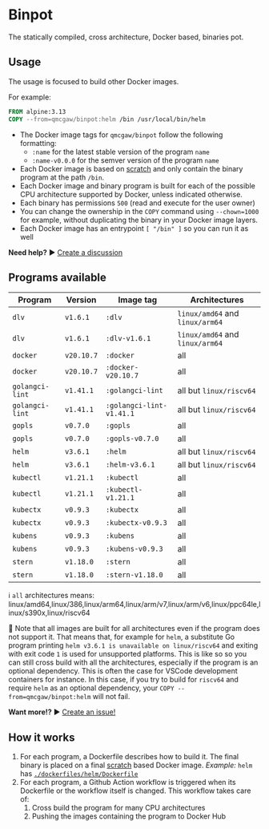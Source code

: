 # Binpot

The statically compiled, cross architecture, Docker based, binaries pot.

## Usage

The usage is focused to build other Docker images.

For example:

```Dockerfile
FROM alpine:3.13
COPY --from=qmcgaw/binpot:helm /bin /usr/local/bin/helm
```

- The Docker image tags for `qmcgaw/binpot` follow the following formatting:
  - `:name` for the latest stable version of the program `name`
  - `:name-v0.0.0` for the semver version of the program `name`
- Each Docker image is based on [scratch](https://hub.docker.com/_/scratch) and only contain the binary program at the path `/bin`.
- Each Docker image and binary program is built for each of the possible CPU architecture supported by Docker, unless indicated otherwise.
- Each binary has permissions `500` (read and execute for the user owner)
- You can change the ownership in the `COPY` command using `--chown=1000` for example, without duplicating the binary in your Docker image layers.
- Each Docker image has an entrypoint `[ "/bin" ]` so you can run it as well

**Need help?** ▶️ [Create a discussion](https://github.com/qdm12/binpot/discussions)

## Programs available

| Program | Version | Image tag | Architectures |
| --- | --- | --- | --- |
| `dlv` | `v1.6.1` | `:dlv` | `linux/amd64` and `linux/arm64` |
| `dlv` | `v1.6.1` | `:dlv-v1.6.1` | `linux/amd64` and `linux/arm64` |
| `docker` | `v20.10.7` | `:docker` | all |
| `docker` | `v20.10.7` | `:docker-v20.10.7` | all |
| `golangci-lint` | `v1.41.1` | `:golangci-lint` | all but `linux/riscv64` |
| `golangci-lint` | `v1.41.1` | `:golangci-lint-v1.41.1` | all but `linux/riscv64` |
| `gopls` | `v0.7.0` | `:gopls` | all |
| `gopls` | `v0.7.0` | `:gopls-v0.7.0` | all |
| `helm` | `v3.6.1` | `:helm` | all but `linux/riscv64` |
| `helm` | `v3.6.1` | `:helm-v3.6.1` | all but `linux/riscv64` |
| `kubectl` | `v1.21.1` | `:kubectl` | all |
| `kubectl` | `v1.21.1` | `:kubectl-v1.21.1` | all |
| `kubectx` | `v0.9.3` | `:kubectx` | all |
| `kubectx` | `v0.9.3` | `:kubectx-v0.9.3` | all |
| `kubens` | `v0.9.3` | `:kubens` | all |
| `kubens` | `v0.9.3` | `:kubens-v0.9.3` | all |
| `stern` | `v1.18.0` | `:stern` | all |
| `stern` | `v1.18.0` | `:stern-v1.18.0` | all |

ℹ️ `all` architectures means: linux/amd64,linux/386,linux/arm64,linux/arm/v7,linux/arm/v6,linux/ppc64le,linux/s390x,linux/riscv64

💁 Note that all images are built for all architectures even if the program does not support it.
That means that, for example for `helm`, a substitute Go program printing `helm v3.6.1 is unavailable on linux/riscv64` and exiting with exit code `1` is used for unsupported platforms.
This is like so so you can still cross build with all the architectures, especially if the program is an optional dependency.
This is often the case for VSCode development containers for instance. In this case, if you try to build for `riscv64` and require `helm` as an optional dependency, your `COPY --from=qmcgaw/binpot:helm` will not fail.

**Want more!?** ▶️ [Create an issue!](https://github.com/qdm12/binpot/issues)

## How it works

1. For each program, a Dockerfile describes how to build it. The final binary is placed on a final [scratch](https://hub.docker.com/_/scratch) based Docker image. *Example:* `helm` has [`./dockerfiles/helm/Dockerfile`](dockerfiles/helm/Dockerfile)
2. For each program, a Github Action workflow is triggered when its Dockerfile or the workflow itself is changed. This workflow takes care of:
    1. Cross build the program for many CPU architectures
    2. Pushing the images containing the program to Docker Hub

